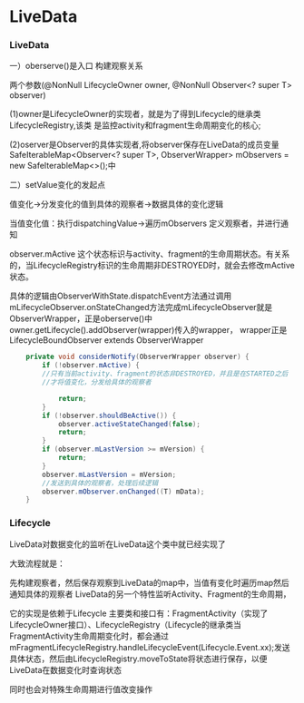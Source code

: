 LiveData
====

### LiveData

一）oberserve()是入口 构建观察关系

两个参数(@NonNull LifecycleOwner owner, @NonNull Observer<? super T> observer)

(1)owner是LifecycleOwner的实现者，就是为了得到Lifecycle的继承类LifecycleRegistry,该类
是监控activity和fragment生命周期变化的核心;

(2)oserver是Observer的具体实现者,将observer保存在LiveData的成员变量
SafeIterableMap<Observer<? super T>, ObserverWrapper> mObservers =
            new SafeIterableMap<>();中

二）setValue变化的发起点

值变化->分发变化的值到具体的观察者->数据具体的变化逻辑

当值变化值：执行dispatchingValue->遍历mObservers 定义观察者，并进行通知

observer.mActive 这个状态标识与activity、fragment的生命周期状态。有关系的，当LifecycleRegistry标识的生命周期非DESTROYED时，就会去修改mActive状态。

具体的逻辑由ObserverWithState.dispatchEvent方法通过调用mLifecycleObserver.onStateChanged方法完成mLifecycleObserver就是ObserverWrapper，正是oberserve()中owner.getLifecycle().addObserver(wrapper)传入的wrapper， wrapper正是LifecycleBoundObserver extends ObserverWrapper
```java
    private void considerNotify(ObserverWrapper observer) {
        if (!observer.mActive) {
        //只有当前activity、fragment的状态非DESTROYED，并且是在STARTED之后
        //才将值变化，分发给具体的观察者

            return;
        }
        if (!observer.shouldBeActive()) {
            observer.activeStateChanged(false);
            return;
        }
        if (observer.mLastVersion >= mVersion) {
            return;
        }
        observer.mLastVersion = mVersion;
        //发送到具体的观察者，处理后续逻辑
        observer.mObserver.onChanged((T) mData);
    }
```

### Lifecycle

LiveData对数据变化的监听在LiveData这个类中就已经实现了

大致流程就是：

先构建观察者，然后保存观察到LiveData的map中，当值有变化时遍历map然后通知具体的观察者
LiveData的另一个特性监听Activity、Fragment的生命周期，

它的实现是依赖于Lifecycle
主要类和接口有：FragmentActivity（实现了LifecycleOwner接口）、LifecycleRegistry（Lifecycle的继承类当FragmentActivity生命周期变化时，都会通过mFragmentLifecycleRegistry.handleLifecycleEvent(Lifecycle.Event.xx);发送具体状态，然后由LifecycleRegistry.moveToState将状态进行保存，以便LiveData在数据变化时查询状态

同时也会对特殊生命周期进行值改变操作